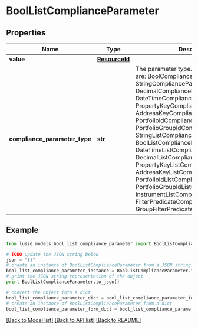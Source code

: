 # BoolListComplianceParameter


## Properties
Name | Type | Description | Notes
------------ | ------------- | ------------- | -------------
**value** | [**ResourceId**](ResourceId.md) |  | 
**compliance_parameter_type** | **str** | The parameter type. The available values are: BoolComplianceParameter, StringComplianceParameter, DecimalComplianceParameter, DateTimeComplianceParameter, PropertyKeyComplianceParameter, AddressKeyComplianceParameter, PortfolioIdComplianceParameter, PortfolioGroupIdComplianceParameter, StringListComplianceParameter, BoolListComplianceParameter, DateTimeListComplianceParameter, DecimalListComplianceParameter, PropertyKeyListComplianceParameter, AddressKeyListComplianceParameter, PortfolioIdListComplianceParameter, PortfolioGroupIdListComplianceParameter, InstrumentListComplianceParameter, FilterPredicateComplianceParameter, GroupFilterPredicateComplianceParameter | 

## Example

```python
from lusid.models.bool_list_compliance_parameter import BoolListComplianceParameter

# TODO update the JSON string below
json = "{}"
# create an instance of BoolListComplianceParameter from a JSON string
bool_list_compliance_parameter_instance = BoolListComplianceParameter.from_json(json)
# print the JSON string representation of the object
print BoolListComplianceParameter.to_json()

# convert the object into a dict
bool_list_compliance_parameter_dict = bool_list_compliance_parameter_instance.to_dict()
# create an instance of BoolListComplianceParameter from a dict
bool_list_compliance_parameter_form_dict = bool_list_compliance_parameter.from_dict(bool_list_compliance_parameter_dict)
```
[[Back to Model list]](../README.md#documentation-for-models) [[Back to API list]](../README.md#documentation-for-api-endpoints) [[Back to README]](../README.md)


